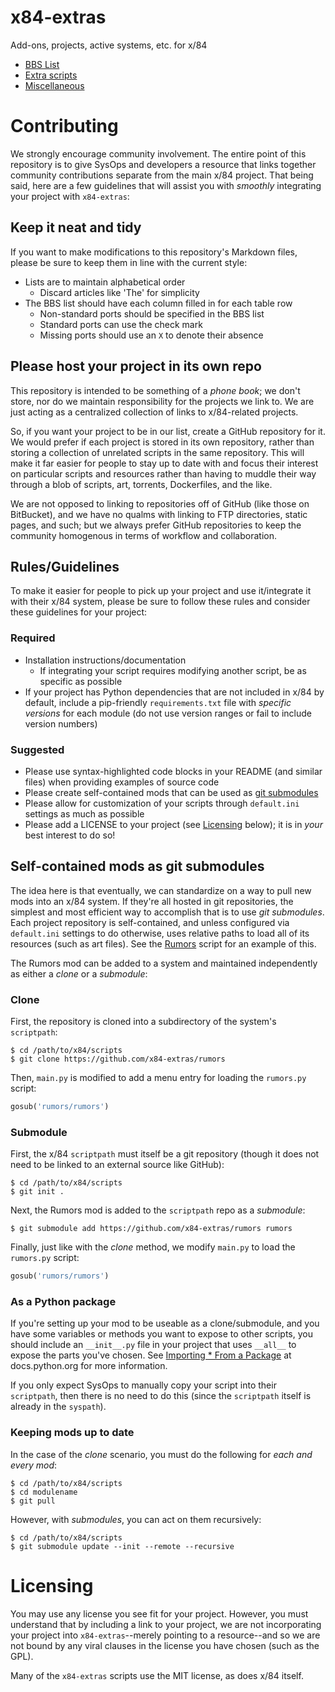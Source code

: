 # x84-extras

Add-ons, projects, active systems, etc. for x/84

- [BBS List](bbs-list.md)
- [Extra scripts](scripts.md)
- [Miscellaneous](misc.md)

# Contributing

We strongly encourage community involvement. The entire point of this repository is
to give SysOps and developers a resource that links together community contributions
separate from the main x/84 project. That being said, here are a few guidelines
that will assist you with *smoothly* integrating your project with `x84-extras`:

## Keep it neat and tidy

If you want to make modifications to this repository's Markdown files, please be sure
to keep them in line with the current style:

- Lists are to maintain alphabetical order
  - Discard articles like 'The' for simplicity
- The BBS list should have each column filled in for each table row
  - Non-standard ports should be specified in the BBS list
  - Standard ports can use the check mark
  - Missing ports should use an `X` to denote their absence

## Please host your project in its own repo

This repository is intended to be something of a *phone book*; we don't store, nor do
we maintain responsibility for the projects we link to. We are just acting as a
centralized collection of links to x/84-related projects.

So, if you want your project to be in our list, create a GitHub repository for it. We
would prefer if each project is stored in its own repository, rather than storing
a collection of unrelated scripts in the same repository. This will make it far easier
for people to stay up to date with and focus their interest on particular scripts
and resources rather than having to muddle their way through a blob of scripts, art,
torrents, Dockerfiles, and the like.

We are not opposed to linking to repositories off of GitHub (like those on BitBucket),
and we have no qualms with linking to FTP directories, static pages, and such; but we
always prefer GitHub repositories to keep the community homogenous in terms of
workflow and collaboration.

## Rules/Guidelines

To make it easier for people to pick up your project and use it/integrate it with their
x/84 system, please be sure to follow these rules and consider these guidelines for
your project:

### Required

- Installation instructions/documentation
  - If integrating your script requires modifying another script, be as specific as
    possible
- If your project has Python dependencies that are not included in x/84 by default,
  include a pip-friendly `requirements.txt` file with *specific versions* for each
  module (do not use version ranges or fail to include version numbers)

### Suggested

- Please use syntax-highlighted code blocks in your README (and similar files) when
  providing examples of source code
- Please create self-contained mods that can be used as
  [git submodules](#self-contained-mods-as-git-submodules)
- Please allow for customization of your scripts through `default.ini` settings as much
  as possible
- Please add a LICENSE to your project (see [Licensing](#licensing) below); it is in
  *your* best interest to do so!

## Self-contained mods as git submodules

The idea here is that eventually, we can standardize on a way to pull new mods into an
x/84 system. If they're all hosted in git repositories, the simplest and most efficient
way to accomplish that is to use *git submodules*. Each project repository is
self-contained, and unless configured via `default.ini` settings to do otherwise, uses
relative paths to load all of its resources (such as art files). See the
[Rumors](https://github.com/x84-extras/rumors) script for an example of this.

The Rumors mod can be added to a system and maintained independently as either a *clone*
or a *submodule*:

### Clone

First, the repository is cloned into a subdirectory of the system's `scriptpath`:

    $ cd /path/to/x84/scripts
    $ git clone https://github.com/x84-extras/rumors

Then, `main.py` is modified to add a menu entry for loading the `rumors.py` script:

```python
gosub('rumors/rumors')
```

### Submodule

First, the x/84 `scriptpath` must itself be a git repository (though it does not need
to be linked to an external source like GitHub):

    $ cd /path/to/x84/scripts
    $ git init .

Next, the Rumors mod is added to the `scriptpath` repo as a *submodule*:

    $ git submodule add https://github.com/x84-extras/rumors rumors

Finally, just like with the *clone* method, we modify `main.py` to load the `rumors.py`
script:

```python
gosub('rumors/rumors')
```

### As a Python package

If you're setting up your mod to be useable as a clone/submodule, and you have some
variables or methods you want to expose to other scripts, you should include an
`__init__.py` file in your project that uses `__all__` to expose the parts you've
chosen. See
[Importing * From a Package](https://docs.python.org/2/tutorial/modules.html#importing-from-a-package)
at docs.python.org for more information.

If you only expect SysOps to manually copy your script into their `scriptpath`, then
there is no need to do this (since the `scriptpath` itself is already in the `syspath`).

### Keeping mods up to date

In the case of the *clone* scenario, you must do the following for *each and every mod*:

    $ cd /path/to/x84/scripts
    $ cd modulename
    $ git pull

However, with *submodules*, you can act on them recursively:

    $ cd /path/to/x84/scripts
    $ git submodule update --init --remote --recursive

# Licensing

You may use any license you see fit for your project. However, you must understand that
by including a link to your project, we are not incorporating your project into
`x84-extras`--merely pointing to a resource--and so we are not bound by any viral
clauses in the license you have chosen (such as the GPL).

Many of the `x84-extras` scripts use the MIT license, as does x/84 itself.

